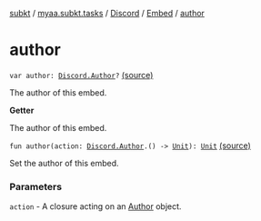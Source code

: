 [subkt](../../../index.md) / [myaa.subkt.tasks](../../index.md) / [Discord](../index.md) / [Embed](index.md) / [author](./author.md)

# author

`var author: `[`Discord.Author`](../-author/index.md)`?` [(source)](https://github.com/Myaamori/SubKt/blob/0.1.12/src/main/kotlin/myaa/subkt/tasks/discordtask.kt#L325)

The author of this embed.

**Getter**

The author of this embed.

`fun author(action: `[`Discord.Author`](../-author/index.md)`.() -> `[`Unit`](https://kotlinlang.org/api/latest/jvm/stdlib/kotlin/-unit/index.html)`): `[`Unit`](https://kotlinlang.org/api/latest/jvm/stdlib/kotlin/-unit/index.html) [(source)](https://github.com/Myaamori/SubKt/blob/0.1.12/src/main/kotlin/myaa/subkt/tasks/discordtask.kt#L386)

Set the author of this embed.

### Parameters

`action` - A closure acting on an [Author](../-author/index.md) object.